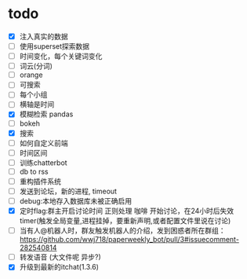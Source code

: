 # todo
- [x]  注入真实的数据
- [ ]  使用superset探索数据
 - [ ] 时间变化，每个关键词变化
 - [ ] 词云(分词)
 - [ ] orange
 - [ ] 可搜索
 - [ ] 每个小组
 - [ ] 横轴是时间
- [x] 模糊检索 pandas 
- [ ] bokeh
 - [x] 搜索
 - [ ] 如何自定义前端
 - [ ] 时间区间
 - [ ] 训练chatterbot
 - [ ] db to rss
 - [ ] 重构插件系统
 - [ ] 发送到论坛，新的进程, timeout
 - [ ] debug:本地存入数据库未被正确启用
 - [x] 定时flag:群主开启讨论时间 正则处理 咖啡 开始讨论，在24小时后失效 timer(触发全局变量,进程挂掉，要重新声明,或者配置文件里说在讨论)
- [ ] 当有人@机器人时，群友触发机器人的介绍，发到困惑者所在群组：https://github.com/wwj718/paperweekly_bot/pull/3#issuecomment-282540814
- [ ] 转发语音 (大文件呢 异步?)
- [x] 升级到最新的itchat(1.3.6)
